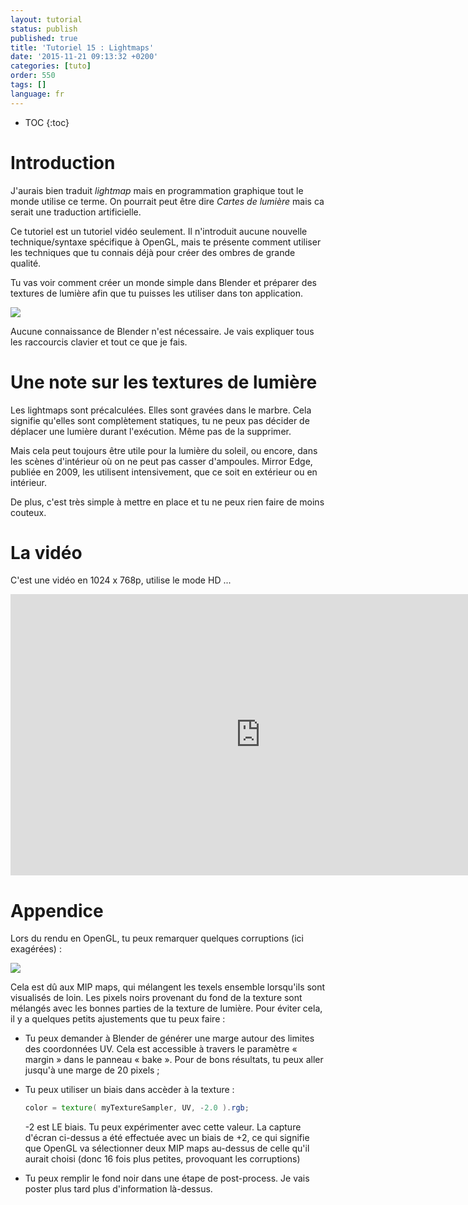 ```yaml
---
layout: tutorial
status: publish
published: true
title: 'Tutoriel 15 : Lightmaps'
date: '2015-11-21 09:13:32 +0200'
categories: [tuto]
order: 550
tags: []
language: fr
---
```


* TOC
{:toc}

# Introduction

J'aurais bien traduit *lightmap* mais en programmation graphique tout le monde utilise ce terme. On pourrait peut être dire *Cartes de lumière* mais ca serait une traduction artificielle.

Ce tutoriel est un tutoriel vidéo seulement. Il n'introduit aucune nouvelle technique/syntaxe spécifique à OpenGL, mais te présente comment utiliser les techniques que tu connais déjà pour créer des ombres de grande qualité.

Tu vas voir comment créer un monde simple dans Blender et préparer des textures de lumière afin que tu puisses les utiliser dans ton application.

![]({{site.baseurl}}/assets/images/tuto-15-lightmaps/lighmappedroom.png)

Aucune connaissance de Blender n'est nécessaire. Je vais expliquer tous les raccourcis clavier et tout ce que je fais.

# Une note sur les textures de lumière

Les lightmaps sont précalculées. Elles sont gravées dans le marbre. Cela signifie qu'elles sont complètement statiques, tu ne peux pas décider de déplacer une lumière durant l'exécution. Même pas de la supprimer.

Mais cela peut toujours être utile pour la lumière du soleil, ou encore, dans les scènes d'intérieur où on ne peut pas casser d'ampoules. Mirror Edge, publiée en 2009, les utilisent intensivement, que ce soit en extérieur ou en intérieur.

De plus, c'est très simple à mettre en place et tu ne peux rien faire de moins couteux.

# La vidéo

C'est une vidéo en 1024 x 768p, utilise le mode HD ...

<iframe src="http://player.vimeo.com/video/24359223?title=0&byline=0&portrait=0" frameborder="0" width="800" height="450"></iframe>

# Appendice

Lors du rendu en OpenGL, tu peux remarquer quelques corruptions (ici exagérées) :

![]({{site.baseurl}}/assets/images/tuto-15-lightmaps/positivebias.png)

Cela est dû aux MIP maps, qui mélangent les texels ensemble lorsqu'ils sont visualisés de loin. Les pixels noirs provenant du fond de la texture sont mélangés avec les bonnes parties de la texture de lumière. Pour éviter cela, il y a quelques petits ajustements que tu peux faire :

* Tu peux demander à Blender de générer une marge autour des limites des coordonnées UV. Cela est accessible à travers le paramètre « margin » dans le panneau « bake ». Pour de bons résultats, tu peux aller jusqu'à une marge de 20 pixels ;
* Tu peux utiliser un biais dans accèder à la texture :
  
  ``` glsl fs
  color = texture( myTextureSampler, UV, -2.0 ).rgb;
  ```
  
  -2 est LE biais. Tu peux expérimenter avec cette valeur. La capture d'écran ci-dessus a été effectuée avec un biais de +2, ce qui signifie que OpenGL va sélectionner deux MIP maps au-dessus de celle qu'il aurait choisi (donc 16 fois plus petites, provoquant les corruptions)
* Tu peux remplir le fond noir dans une étape de post-process. Je vais poster plus tard plus d'information là-dessus.

